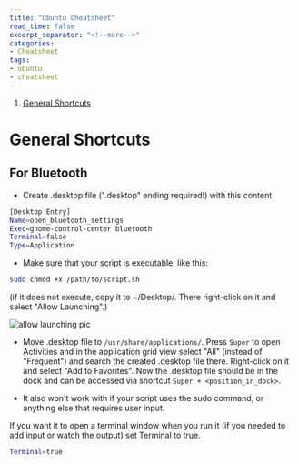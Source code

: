 ```yaml
---
title: "Ubuntu Cheatsheet"
read_time: false
excerpt_separator: "<!--more-->"
categories:
- Cheatsheet
tags:
- ubuntu
- cheatsheet
---
```


1. [General Shortcuts](#general-shortcuts)

# General Shortcuts

## For Bluetooth

- Create .desktop file (".desktop" ending required!) with this content

```bash
[Desktop Entry]
Name=open_bluetooth_settings
Exec=gnome-control-center bluetooth
Terminal=false
Type=Application
```
- Make sure that your script is executable, like this:

```bash
sudo chmod +x /path/to/script.sh  
```

(if it does not execute, copy it to ~/Desktop/. There right-click on it and select "Allow Launching".)

![allow launching pic](https://i.ibb.co/2ZQfnGY/allow-launching.png)

- Move .desktop file to `/usr/share/applications/`. Press `Super` to open Activities and in the application grid view select "All" (instead of "Frequent") and search the created .desktop file there. Right-click on it and select "Add to Favorites". Now the .desktop file should be in the dock and can be accessed via shortcut `Super + <position_in_dock>`.

- It also won't work with if your script uses the sudo command, or anything else that requires user input.

If you want it to open a terminal window when you run it (if you needed to add input or watch the output) set Terminal to true.

```bash
Terminal=true
```
